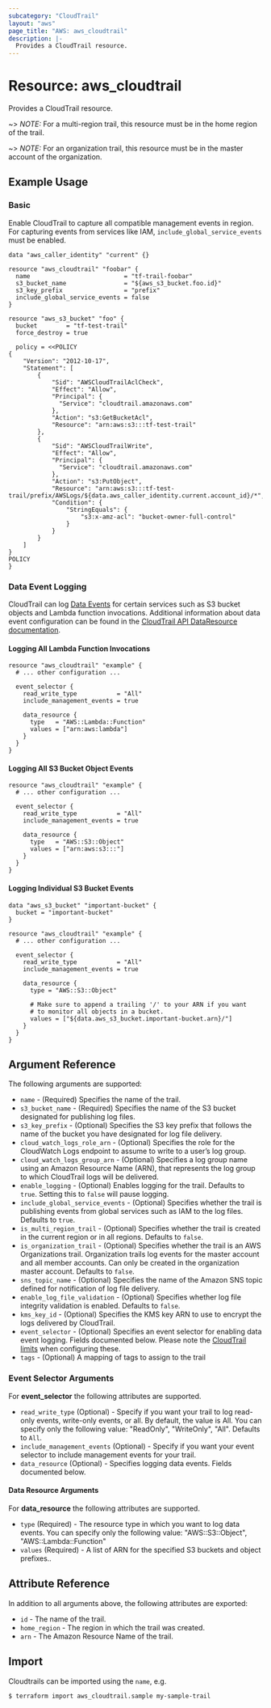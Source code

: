 ```yaml
---
subcategory: "CloudTrail"
layout: "aws"
page_title: "AWS: aws_cloudtrail"
description: |-
  Provides a CloudTrail resource.
---
```


# Resource: aws_cloudtrail

Provides a CloudTrail resource.

~> *NOTE:* For a multi-region trail, this resource must be in the home region of the trail.

~> *NOTE:* For an organization trail, this resource must be in the master account of the organization.

## Example Usage

### Basic

Enable CloudTrail to capture all compatible management events in region.
For capturing events from services like IAM, `include_global_service_events` must be enabled.

```hcl
data "aws_caller_identity" "current" {}

resource "aws_cloudtrail" "foobar" {
  name                          = "tf-trail-foobar"
  s3_bucket_name                = "${aws_s3_bucket.foo.id}"
  s3_key_prefix                 = "prefix"
  include_global_service_events = false
}

resource "aws_s3_bucket" "foo" {
  bucket        = "tf-test-trail"
  force_destroy = true

  policy = <<POLICY
{
    "Version": "2012-10-17",
    "Statement": [
        {
            "Sid": "AWSCloudTrailAclCheck",
            "Effect": "Allow",
            "Principal": {
              "Service": "cloudtrail.amazonaws.com"
            },
            "Action": "s3:GetBucketAcl",
            "Resource": "arn:aws:s3:::tf-test-trail"
        },
        {
            "Sid": "AWSCloudTrailWrite",
            "Effect": "Allow",
            "Principal": {
              "Service": "cloudtrail.amazonaws.com"
            },
            "Action": "s3:PutObject",
            "Resource": "arn:aws:s3:::tf-test-trail/prefix/AWSLogs/${data.aws_caller_identity.current.account_id}/*",
            "Condition": {
                "StringEquals": {
                    "s3:x-amz-acl": "bucket-owner-full-control"
                }
            }
        }
    ]
}
POLICY
}
```

### Data Event Logging

CloudTrail can log [Data Events](https://docs.aws.amazon.com/awscloudtrail/latest/userguide/logging-management-and-data-events-with-cloudtrail.html#logging-data-events) for certain services such as S3 bucket objects and Lambda function invocations. Additional information about data event configuration can be found in the [CloudTrail API DataResource documentation](https://docs.aws.amazon.com/awscloudtrail/latest/APIReference/API_DataResource.html).

#### Logging All Lambda Function Invocations

```hcl
resource "aws_cloudtrail" "example" {
  # ... other configuration ...

  event_selector {
    read_write_type           = "All"
    include_management_events = true

    data_resource {
      type   = "AWS::Lambda::Function"
      values = ["arn:aws:lambda"]
    }
  }
}
```

#### Logging All S3 Bucket Object Events

```hcl
resource "aws_cloudtrail" "example" {
  # ... other configuration ...

  event_selector {
    read_write_type           = "All"
    include_management_events = true

    data_resource {
      type   = "AWS::S3::Object"
      values = ["arn:aws:s3:::"]
    }
  }
}
```

#### Logging Individual S3 Bucket Events

```hcl
data "aws_s3_bucket" "important-bucket" {
  bucket = "important-bucket"
}

resource "aws_cloudtrail" "example" {
  # ... other configuration ...

  event_selector {
    read_write_type           = "All"
    include_management_events = true

    data_resource {
      type = "AWS::S3::Object"

      # Make sure to append a trailing '/' to your ARN if you want
      # to monitor all objects in a bucket.
      values = ["${data.aws_s3_bucket.important-bucket.arn}/"]
    }
  }
}
```

## Argument Reference

The following arguments are supported:

* `name` - (Required) Specifies the name of the trail.
* `s3_bucket_name` - (Required) Specifies the name of the S3 bucket designated for publishing log files.
* `s3_key_prefix` - (Optional) Specifies the S3 key prefix that follows
    the name of the bucket you have designated for log file delivery.
* `cloud_watch_logs_role_arn` - (Optional) Specifies the role for the CloudWatch Logs
    endpoint to assume to write to a user’s log group.
* `cloud_watch_logs_group_arn` - (Optional) Specifies a log group name using an Amazon Resource Name (ARN),
    that represents the log group to which CloudTrail logs will be delivered.
* `enable_logging` - (Optional) Enables logging for the trail. Defaults to `true`.
    Setting this to `false` will pause logging.
* `include_global_service_events` - (Optional) Specifies whether the trail is publishing events
    from global services such as IAM to the log files. Defaults to `true`.
* `is_multi_region_trail` - (Optional) Specifies whether the trail is created in the current
    region or in all regions. Defaults to `false`.
* `is_organization_trail` - (Optional) Specifies whether the trail is an AWS Organizations trail. Organization trails log events for the master account and all member accounts. Can only be created in the organization master account. Defaults to `false`.
* `sns_topic_name` - (Optional) Specifies the name of the Amazon SNS topic
    defined for notification of log file delivery.
* `enable_log_file_validation` - (Optional) Specifies whether log file integrity validation is enabled.
    Defaults to `false`.
* `kms_key_id` - (Optional) Specifies the KMS key ARN to use to encrypt the logs delivered by CloudTrail.
* `event_selector` - (Optional) Specifies an event selector for enabling data event logging. Fields documented below. Please note the [CloudTrail limits](https://docs.aws.amazon.com/awscloudtrail/latest/userguide/WhatIsCloudTrail-Limits.html) when configuring these.
* `tags` - (Optional) A mapping of tags to assign to the trail

### Event Selector Arguments
For **event_selector** the following attributes are supported.

* `read_write_type` (Optional) - Specify if you want your trail to log read-only events, write-only events, or all. By default, the value is All. You can specify only the following value: "ReadOnly", "WriteOnly", "All". Defaults to `All`.
* `include_management_events` (Optional) - Specify if you want your event selector to include management events for your trail.
* `data_resource` (Optional) - Specifies logging data events. Fields documented below.

#### Data Resource Arguments
For **data_resource** the following attributes are supported.

* `type` (Required) - The resource type in which you want to log data events. You can specify only the following value: "AWS::S3::Object", "AWS::Lambda::Function"
* `values` (Required) - A list of ARN for the specified S3 buckets and object prefixes..

## Attribute Reference

In addition to all arguments above, the following attributes are exported:

* `id` - The name of the trail.
* `home_region` - The region in which the trail was created.
* `arn` - The Amazon Resource Name of the trail.


## Import

Cloudtrails can be imported using the `name`, e.g.

```
$ terraform import aws_cloudtrail.sample my-sample-trail
```
